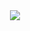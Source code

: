 <div align=center>
	<img src="https://capsule-render.vercel.app/api?type=waving&color=auto&height=200&section=header&text=haazz%20Github!&fontSize=90" />	
</div>
